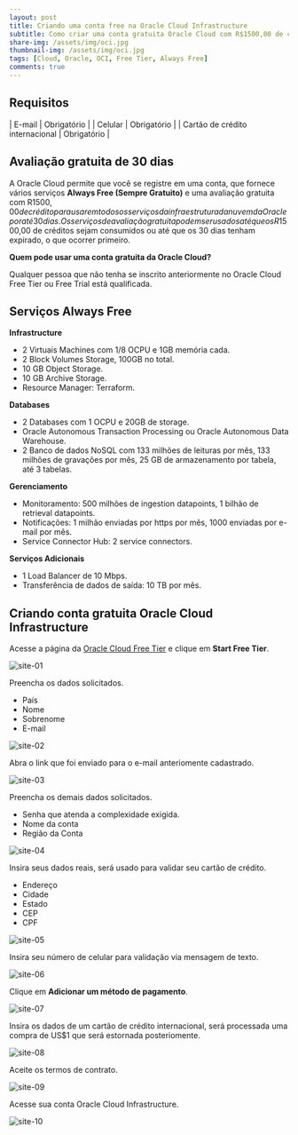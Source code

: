 ```yaml
---
layout: post
title: Criando uma conta free na Oracle Cloud Infrastructure
subtitle: Como criar uma conta gratuita Oracle Cloud com R$1500,00 de créditos por 30 dias
share-img: /assets/img/oci.jpg
thumbnail-img: /assets/img/oci.jpg
tags: [Cloud, Oracle, OCI, Free Tier, Always Free]
comments: true
---
```


## Requisitos

| E-mail | Obrigatório |
| Celular | Obrigatório |
| Cartão de crédito internacional | Obrigatório |

## Avaliação gratuita de 30 dias

A Oracle Cloud permite que você se registre em uma conta, que fornece vários serviços **Always Free (Sempre Gratuito)** e uma avaliação gratuita com R$1500,00 de crédito para usar em todos os serviços da infraestrutura da nuvem da Oracle por até 30 dias. Os serviços de avaliação gratuita podem ser usados até que os R$1500,00 de créditos sejam consumidos ou até que os 30 dias tenham expirado, o que ocorrer primeiro.

**Quem pode usar uma conta gratuita da Oracle Cloud?** 

Qualquer pessoa que não tenha se inscrito anteriormente no Oracle Cloud Free Tier ou Free Trial está qualificada.

## Serviços Always Free

**Infrastructure**

- 2 Virtuais Machines com 1/8 OCPU e 1GB memória cada.
- 2 Block Volumes Storage, 100GB no total.
- 10 GB Object Storage.
- 10 GB Archive Storage.
- Resource Manager: Terraform.

**Databases**

- 2 Databases com 1 OCPU e 20GB de storage.
- Oracle Autonomous Transaction Processing ou Oracle Autonomous Data Warehouse.
- 2 Banco de dados NoSQL com 133 milhões de leituras por mês, 133 milhões de gravações por mês, 25 GB de armazenamento por tabela, até 3 tabelas.

**Gerenciamento**

- Monitoramento: 500 milhões de ingestion datapoints, 1 bilhão de retrieval datapoints.
- Notificações: 1 milhão enviadas por https por mês, 1000 enviadas por e-mail por mês.
- Service Connector Hub: 2 service connectors.

**Serviços Adicionais**

- 1 Load Balancer de 10 Mbps.
- Transferência de dados de saída: 10 TB por mês.

## Criando conta gratuita Oracle Cloud Infrastructure

Acesse a página da [Oracle Cloud Free Tier](https://www.oracle.com/cloud/free) e clique em **Start Free Tier**.

![site-01](https://objectstorage.sa-saopaulo-1.oraclecloud.com/p/QT4wrUfo8EbmbzXFpvXTzugn7vSfbqAh7RAmNUnAeIHQnY623wKVfM3OCE9dWduU/n/gr8gkzaf8nit/b/bucket-euoraf4-site/o/FREE-TIER/site01.png)

Preencha os dados solicitados.

- País
- Nome
- Sobrenome
- E-mail

![site-02](https://objectstorage.sa-saopaulo-1.oraclecloud.com/p/CFLFYjTkjkZEoc86_jEeOAiS_5t0z1qbQcUP_RGhvNR3vQpO0c2FeEtWUEw1JbeC/n/gr8gkzaf8nit/b/bucket-euoraf4-site/o/FREE-TIER/site02.png)

Abra o link que foi enviado para o e-mail anteriomente cadastrado.

![site-03](https://objectstorage.sa-saopaulo-1.oraclecloud.com/p/o1gKjcvH5WS5d6eZZATLkEPT0bP7uYtUNfIb4yZpzwd4jVuUzmvtyUi40m4IgLBb/n/gr8gkzaf8nit/b/bucket-euoraf4-site/o/FREE-TIER/site03.png)


Preencha os demais dados solicitados.

- Senha que atenda a complexidade exigida.
- Nome da conta
- Região da Conta

![site-04](https://objectstorage.sa-saopaulo-1.oraclecloud.com/p/PylOU9yGzpMB697zlOGUCNGpnD2MD9WxbQllgelzxFETZQxUAGY0oXGD7ujps_KF/n/gr8gkzaf8nit/b/bucket-euoraf4-site/o/FREE-TIER/site04.png)

Insira seus dados reais, será usado para validar seu cartão de crédito.

- Endereço
- Cidade
- Estado
- CEP
- CPF

![site-05](https://objectstorage.sa-saopaulo-1.oraclecloud.com/p/0hCxE9PQNaXRNvR-SetLCbE-L60nbmNLYsD7N7DewDtCrd84D3DEatSM5cGL8eAY/n/gr8gkzaf8nit/b/bucket-euoraf4-site/o/FREE-TIER/site05.png)

Insira seu número de celular para validação via mensagem de texto.

![site-06](https://objectstorage.sa-saopaulo-1.oraclecloud.com/p/Ngf9ioxnb1ougohX8lE2e8KX25uIBTY_I2ecabS_LFtEGWtWKjHSdIimAfqsWzn8/n/gr8gkzaf8nit/b/bucket-euoraf4-site/o/FREE-TIER/site06.png)

Clique em **Adicionar um método de pagamento**.

![site-07](https://objectstorage.sa-saopaulo-1.oraclecloud.com/p/3Am0igoT2rgjgIC1iuxe9M9DT6DqLndtZzRz0kGOVIDMDOczJuLZCgBQRKrGIqI3/n/gr8gkzaf8nit/b/bucket-euoraf4-site/o/FREE-TIER/site07.png)

Insira os dados de um cartão de crédito internacional, será processada uma compra de US$1 que será estornada posteriomente.

![site-08](https://objectstorage.sa-saopaulo-1.oraclecloud.com/p/GGuWDNCmsTOT4YaLfvmYguQM7XqbkgJyyuMtnMyY71uaTjjvHxRisSVlC0YMyGH_/n/gr8gkzaf8nit/b/bucket-euoraf4-site/o/FREE-TIER/site08.png)

Aceite os termos de contrato.

![site-09](https://objectstorage.sa-saopaulo-1.oraclecloud.com/p/UkkfB3FXV2brYgcaeP1uZFLT76yQHzjK6cRca4B6-G5Jz-Mcwm247dVCLXrom9WU/n/gr8gkzaf8nit/b/bucket-euoraf4-site/o/FREE-TIER/site09.png)

Acesse sua conta Oracle Cloud Infrastructure.

![site-10](https://objectstorage.sa-saopaulo-1.oraclecloud.com/p/CrebDw5o3pxcK-EJDsTv60V_4qfxtY1x4Car78gs73rIhmZOC9UbYB9-39-LwsLe/n/gr8gkzaf8nit/b/bucket-euoraf4-site/o/FREE-TIER/site10.png)
